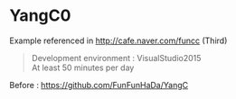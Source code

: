 # YangC0
Example referenced in http://cafe.naver.com/funcc (Third)
 >Development environment : VisualStudio2015    
 At least 50 minutes per day   

Before : https://github.com/FunFunHaDa/YangC
